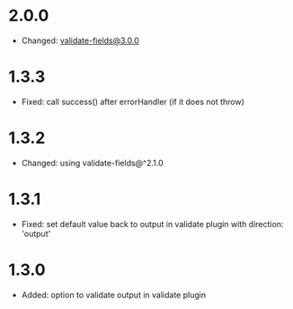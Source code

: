 # 2.0.0
* Changed: validate-fields@3.0.0

# 1.3.3
* Fixed: call success() after errorHandler (if it does not throw)

# 1.3.2
* Changed: using validate-fields@^2.1.0

# 1.3.1
* Fixed: set default value back to output in validate plugin with direction: 'output'

# 1.3.0
* Added: option to validate output in validate plugin